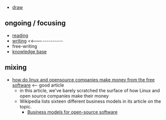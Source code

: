 - [draw](draw)

## ongoing / focusing
- [reading](reading)
- [writing](writing) <<-------------
- free-writing
- [knowledge base](knowledge-base)

## mixing

- [how do linux and opensource companies make money from the free software](https://www.zdnet.com/article/how-do-linux-and-open-source-companies-make-money-from-free-software/) <-- good article
     - in this article, we've barely scratched the surface of how Linux and open source companies make their money
     - Wikipedia lists sixteen different business models in its article on the topic.
          - [Business models for open-source software](https://en.wikipedia.org/wiki/Business_models_for_open-source_software)
